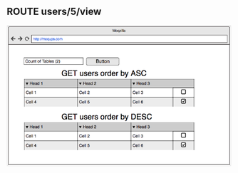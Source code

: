 ## ROUTE users/5/view
<img style="width:autho;height:50%;display:block;" src="./static/5/page-2.png" />
